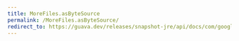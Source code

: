 ```yaml
---
title: MoreFiles.asByteSource
permalink: /MoreFiles.asByteSource/
redirect_to: https://guava.dev/releases/snapshot-jre/api/docs/com/google/common/io/MoreFiles.html#asByteSource-java.nio.file.Path-java.nio.file.OpenOption...-
---
```

